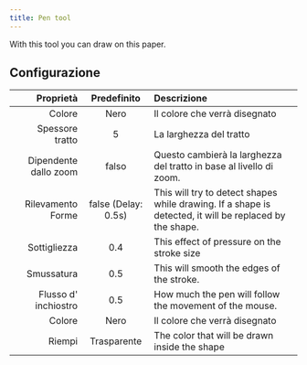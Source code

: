 ```yaml
---
title: Pen tool
---
```


With this tool you can draw on this paper.

## Configurazione

|             Proprietà |                               Predefinito                              | Descrizione                                                                                                                             |
| --------------------: | :--------------------------------------------------------------------: | :-------------------------------------------------------------------------------------------------------------------------------------- |
|                Colore |                                  Nero                                  | Il colore che verrà disegnato                                                                                                           |
|       Spessore tratto |                                    5                                   | La larghezza del tratto                                                                                                                 |
| Dipendente dallo zoom |                                  falso                                 | Questo cambierà la larghezza del tratto in base al livello di zoom.                                                     |
|     Rilevamento Forme | false (Delay: 0.5s) | This will try to detect shapes while drawing. If a shape is detected, it will be replaced by the shape. |
|          Sottigliezza |                           0.4                          | This effect of pressure on the stroke size                                                                                              |
|            Smussatura |                           0.5                          | This will smooth the edges of the stroke.                                                                               |
|  Flusso d' inchiostro |                           0.5                          | How much the pen will follow the movement of the mouse.                                                                 |
|                Colore |                                  Nero                                  | Il colore che verrà disegnato                                                                                                           |
|                Riempi |                               Trasparente                              | The color that will be drawn inside the shape                                                                                           |
